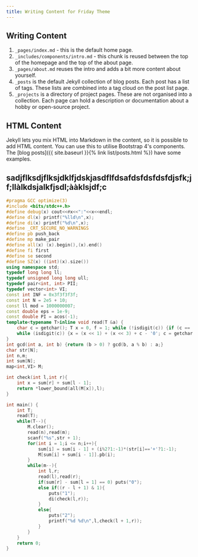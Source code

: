 ```yaml
---
title: Writing Content for Friday Theme
---
```


## Writing Content

1. `_pages/index.md` - this is the default home page.
2. `_includes/components/intro.md` - this chunk is reused between the top of the homepage and the top of the about page.
3. `_pages/about.md` reuses the intro and adds a bit more content about yourself.
4. `_posts` is the default Jekyll collection of blog posts. Each post has a list of tags. These lists are combined into a tag cloud on the post list page.
5. `_projects` is a directory of project pages. These are not organised into a collection. Each page can hold a description or documentation about a hobby or open-source project.

## HTML Content

Jekyll lets you mix HTML into Markdown in the content, so it is possible to add HTML content. You can use this to utilise Bootstrap 4's components. The [blog posts]({{ site.baseurl }}{% link list/posts.html %}) have some examples.
## sadjflksdjflksjdklfjdskjasdflfdsafdsfdsfdsfdjsfk;jf;llàlkdsjalkfjsdl;ààklsjdf;c
```cpp
#pragma GCC optimize(3)
#include <bits/stdc++.h>
#define debug(x) cout<<#x<<":"<<x<<endl;
#define dl(x) printf("%lld\n",x);
#define di(x) printf("%d\n",x);
#define _CRT_SECURE_NO_WARNINGS
#define pb push_back
#define mp make_pair
#define all(x) (x).begin(),(x).end()
#define fi first
#define se second
#define SZ(x) ((int)(x).size())
using namespace std;
typedef long long ll;
typedef unsigned long long ull;
typedef pair<int, int> PII;
typedef vector<int> VI;
const int INF = 0x3f3f3f3f;
const int N = 2e5 + 10;
const ll mod = 1000000007;
const double eps = 1e-9;
const double PI = acos(-1);
template<typename T>inline void read(T &a) {
    char c = getchar(); T x = 0, f = 1; while (!isdigit(c)) {if (c == '-')f = -1; c = getchar();}
    while (isdigit(c)) {x = (x << 1) + (x << 3) + c - '0'; c = getchar();} a = f * x;
}
int gcd(int a, int b) {return (b > 0) ? gcd(b, a % b) : a;}
char str[N];
int n,m;
int sum[N];
map<int,VI> M;

int check(int l,int r){
    int x = sum[r] + sum[l - 1];
    return *lower_bound(all(M[x]),l);
}

int main() {
    int T;
    read(T);
    while(T--){
        M.clear();
        read(n),read(m);
        scanf("%s",str + 1);
        for(int i = 1;i <= n;i++){
            sum[i] = sum[i - 1] + (i%2?1:-1)*(str[i]=='+'?1:-1);
            M[sum[i] + sum[i - 1]].pb(i);
        }
        while(m--){
            int l,r;
            read(l),read(r);
            if(sum[r] - sum[l = 1] == 0) puts("0");
            else if((r - l + 1) & 1){
                puts("1");
                di(check(l,r));
            }
            else{
                puts("2");
                printf("%d %d\n",l,check(l + 1,r));
            }
        }
    }
    return 0;
}
```
